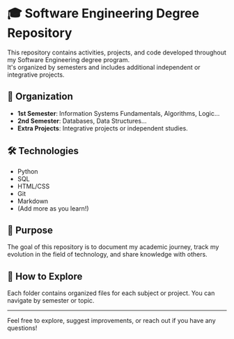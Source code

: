 # 🎓 Software Engineering Degree Repository

This repository contains activities, projects, and code developed throughout my Software Engineering degree program.  
It's organized by semesters and includes additional independent or integrative projects.

## 📁 Organization

- **1st Semester**: Information Systems Fundamentals, Algorithms, Logic...
- **2nd Semester**: Databases, Data Structures...
- **Extra Projects**: Integrative projects or independent studies.

## 🛠️ Technologies

- Python
- SQL
- HTML/CSS
- Git
- Markdown
- (Add more as you learn!)

## 📌 Purpose

The goal of this repository is to document my academic journey, track my evolution in the field of technology, and share knowledge with others.

## 🚀 How to Explore

Each folder contains organized files for each subject or project. You can navigate by semester or topic.

---

Feel free to explore, suggest improvements, or reach out if you have any questions!
